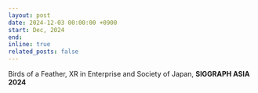 ```yaml
---
layout: post
date: 2024-12-03 00:00:00 +0900
start: Dec, 2024
end: 
inline: true
related_posts: false
---
```


Birds of a Feather, XR in Enterprise and Society of Japan, <b>SIGGRAPH ASIA 2024<b>
